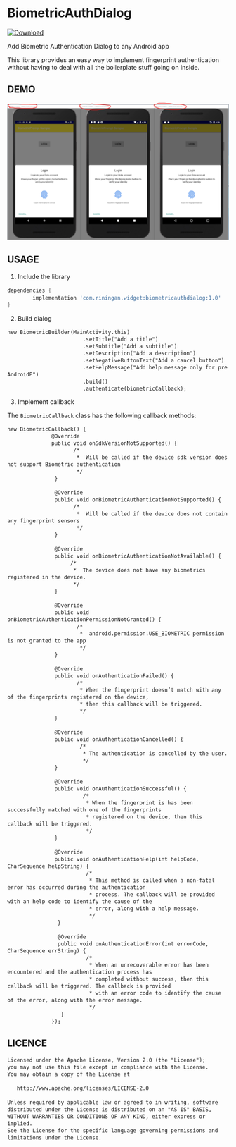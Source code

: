 # BiometricAuthDialog

[ ![Download](https://api.bintray.com/packages/riningan/AndroidMaven/BiometricAuthDialog/images/download.svg) ](https://bintray.com/riningan/AndroidMaven/BiometricAuthDialog/_latestVersion)

Add Biometric Authentication Dialog to any Android app</br>

This library provides an easy way to implement fingerprint authentication without having to deal with all the boilerplate stuff going on inside.


DEMO
---

![demo_preview](./media/1.png)


USAGE
---

1. Include the library

```gradle
dependencies {
        implementation 'com.riningan.widget:biometricauthdialog:1.0'
}
```

2. Build dialog

```
new BiometricBuilder(MainActivity.this)
                        .setTitle("Add a title")
                        .setSubtitle("Add a subtitle")
                        .setDescription("Add a description")
                        .setNegativeButtonText("Add a cancel button")
                        .setHelpMessage("Add help message only for pre AndroidP")
                        .build()
                        .authenticate(biometricCallback);
```

3. Implement callback

The ```BiometricCallback``` class has the following callback methods:

```
new BiometricCallback() {
              @Override
              public void onSdkVersionNotSupported() {
                     /*  
                      *  Will be called if the device sdk version does not support Biometric authentication
                      */
               }

               @Override
               public void onBiometricAuthenticationNotSupported() {
                     /*  
                      *  Will be called if the device does not contain any fingerprint sensors 
                      */
               }

               @Override
               public void onBiometricAuthenticationNotAvailable() {
                    /*  
                     *  The device does not have any biometrics registered in the device.
                     */
               }

               @Override
               public void onBiometricAuthenticationPermissionNotGranted() {
                      /*  
                       *  android.permission.USE_BIOMETRIC permission is not granted to the app
                       */
               }

               @Override
               public void onAuthenticationFailed() {
                      /*  
                       * When the fingerprint doesn’t match with any of the fingerprints registered on the device, 
                       * then this callback will be triggered.
                       */
               }

               @Override
               public void onAuthenticationCancelled() {
                       /*  
                        * The authentication is cancelled by the user. 
                        */
               }

               @Override
               public void onAuthenticationSuccessful() {
                        /*  
                         * When the fingerprint is has been successfully matched with one of the fingerprints   
                         * registered on the device, then this callback will be triggered. 
                         */
               }

               @Override
               public void onAuthenticationHelp(int helpCode, CharSequence helpString) {
                         /*  
                          * This method is called when a non-fatal error has occurred during the authentication 
                          * process. The callback will be provided with an help code to identify the cause of the 
                          * error, along with a help message.
                          */
                }

                @Override
                public void onAuthenticationError(int errorCode, CharSequence errString) {
                         /*  
                          * When an unrecoverable error has been encountered and the authentication process has 
                          * completed without success, then this callback will be triggered. The callback is provided 
                          * with an error code to identify the cause of the error, along with the error message. 
                          */
                 }
              });

```


LICENCE
-----

  	Licensed under the Apache License, Version 2.0 (the "License");
	you may not use this file except in compliance with the License.
	You may obtain a copy of the License at
	
	   http://www.apache.org/licenses/LICENSE-2.0
	
	Unless required by applicable law or agreed to in writing, software
	distributed under the License is distributed on an "AS IS" BASIS,
	WITHOUT WARRANTIES OR CONDITIONS OF ANY KIND, either express or implied.
	See the License for the specific language governing permissions and
	limitations under the License.

